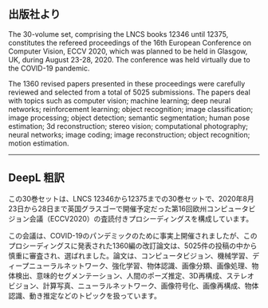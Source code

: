## 出版社より

The 30-volume set, comprising the LNCS books 12346 until 12375, constitutes the refereed proceedings of the 16th European Conference on Computer Vision, ECCV 2020, which was planned to be held in Glasgow, UK, during August 23-28, 2020. The conference was held virtually due to the COVID-19 pandemic.

The 1360 revised papers presented in these proceedings were carefully reviewed and selected from a total of 5025 submissions. The papers deal with topics such as computer vision; machine learning; deep neural networks; reinforcement learning; object recognition; image classification; image processing; object detection; semantic segmentation; human pose estimation; 3d reconstruction; stereo vision; computational photography; neural networks; image coding; image reconstruction; object recognition; motion estimation.

---

## DeepL 粗訳

この30巻セットは、LNCS 12346から12375までの30巻セットで、2020年8月23日から28日まで英国グラスゴーで開催予定だった第16回欧州コンピュータビジョン会議（ECCV2020）の査読付きプロシーディングスを構成しています。

この会議は、COVID-19のパンデミックのために事実上開催されましたが、このプロシーディングスに発表された1360編の改訂論文は、5025件の投稿の中から慎重に審査され、選ばれました。論文は、コンピュータビジョン、機械学習、ディープニューラルネットワーク、強化学習、物体認識、画像分類、画像処理、物体検出、意味的セグメンテーション、人間のポーズ推定、3D再構成、ステレオビジョン、計算写真、ニューラルネットワーク、画像符号化、画像再構成、物体認識、動き推定などのトピックを扱っています。
